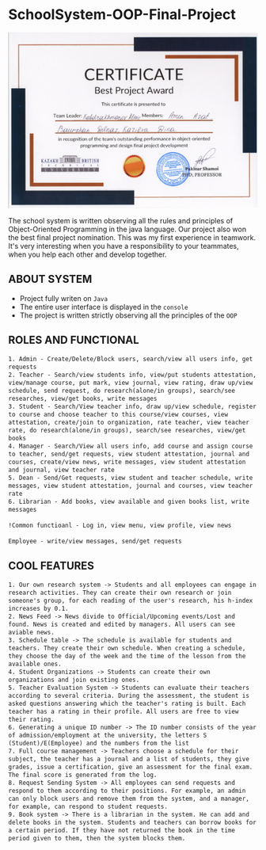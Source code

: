 # SchoolSystem-OOP-Final-Project

<img src="https://github.com/azikkw/SchoolSystem-OOP-Final-Project/blob/main/OOP-Best-Project-Winners.png">

The school system is written observing all the rules and principles of Object-Oriented Programming in the java language. Our project also won the best final project nomination. This was my first experience in teamwork. It's very interesting when you have a responsibility to your teammates, when you help each other and develop together.

## ABOUT SYSTEM

* Project fully writen on `Java`
* The entire user interface is displayed in the `console`
* The project is written strictly observing all the principles of the `OOP`

## ROLES AND FUNCTIONAL

    1. Admin - Create/Delete/Block users, search/view all users info, get requests
    2. Teacher - Search/view students info, view/put students attestation, view/manage course, put mark, view journal, view rating, draw up/view schedule, send request, do research(alone/in groups), search/see researches, view/get books, write messages
    3. Student - Search/View teacher info, draw up/view schedule, register to course and choose teacher to this course/view courses, view attestation, create/join to organization, rate teacher, view teacher rate, do research(alone/in groups), search/see researches, view/get books
    4. Manager - Search/View all users info, add course and assign course to teacher, send/get requests, view student attestation, journal and courses, create/view news, write messages, view student attestation and journal, view teacher rate
    5. Dean - Send/Get requests, view student and teacher schedule, write messages, view student attestation, journal and courses, view teacher rate
    6. Librarian - Add books, view available and given books list, write messages
    
    !Common functioanl - Log in, view menu, view profile, view news

    Employee - write/view messages, send/get requests

## COOL FEATURES

    1. Our own research system -> Students and all employees can engage in research activities. They can create their own research or join someone's group, for each reading of the user's research, his h-index increases by 0.1.
    2. News Feed -> News divide to Official/Upcoming events/Lost and found. News is created and edited by managers. All users can see aviable news.
    3. Schedule table -> The schedule is available for students and teachers. They create their own schedule. When creating a schedule, they choose the day of the week and the time of the lesson from the available ones.
    4. Student Organizations -> Students can create their own organizations and join existing ones.
    5. Teacher Evaluation System -> Students can evaluate their teachers according to several criteria. During the assessment, the student is asked questions answering which the teacher's rating is built. Each teacher has a rating in their profile. All users are free to view their rating.
    6. Generating a unique ID number -> The ID number consists of the year of admission/employment at the university, the letters S (Student)/E(Employee) and the numbers from the list
    7. Full course management -> Teachers choose a schedule for their subject, the teacher has a journal and a list of students, they give grades, issue a certification, give an assessment for the final exam. The final score is generated from the log.
    8. Request Sending System -> All employees can send requests and respond to them according to their positions. For example, an admin can only block users and remove them from the system, and a manager, for example, can respond to student requests.
    9. Book system -> There is a librarian in the system. He can add and delete books in the system. Students and teachers can borrow books for a certain period. If they have not returned the book in the time period given to them, then the system blocks them.

